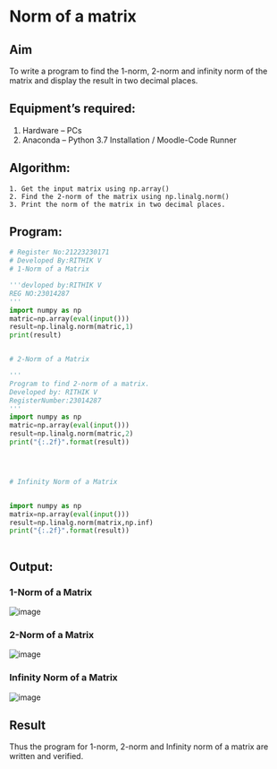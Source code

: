 # Norm of a matrix
## Aim
To write a program to find the 1-norm, 2-norm and infinity norm of the matrix and display the result in two decimal places.
## Equipment’s required:
1.	Hardware – PCs
2.	Anaconda – Python 3.7 Installation / Moodle-Code Runner
## Algorithm:
	1. Get the input matrix using np.array()   
    2. Find the 2-norm of the matrix using np.linalg.norm()
	3. Print the norm of the matrix in two decimal places.
## Program:
```Python
# Register No:21223230171
# Developed By:RITHIK V
# 1-Norm of a Matrix

'''devloped by:RITHIK V
REG NO:23014287
'''
import numpy as np
matric=np.array(eval(input()))
result=np.linalg.norm(matric,1)
print(result)


# 2-Norm of a Matrix

'''
Program to find 2-norm of a matrix.
Developed by: RITHIK V 
RegisterNumber:23014287 
'''
import numpy as np
matric=np.array(eval(input()))
result=np.linalg.norm(matric,2)
print("{:.2f}".format(result))




# Infinity Norm of a Matrix


import numpy as np
matrix=np.array(eval(input()))
result=np.linalg.norm(matrix,np.inf)
print("{:.2f}".format(result))



```
## Output:
### 1-Norm of a Matrix
![image](https://github.com/user-attachments/assets/cd84fd90-34e0-483b-8c6a-c82b7e788ad1)

### 2-Norm of a Matrix
![image](https://github.com/user-attachments/assets/8ddbdc66-31aa-482d-9d86-e84e36799203)


### Infinity Norm of a Matrix
![image](https://github.com/user-attachments/assets/905d04df-b89d-4aae-b80c-39a4ce63d262)

## Result
Thus the program for 1-norm, 2-norm and Infinity norm of a matrix are written and verified.
